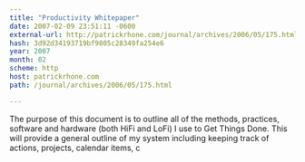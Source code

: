 ```yaml
---
title: "Productivity Whitepaper"
date: 2007-02-09 23:51:11 -0600
external-url: http://patrickrhone.com/journal/archives/2006/05/175.html
hash: 3d92d34193719bf9805c28349fa254e6
year: 2007
month: 02
scheme: http
host: patrickrhone.com
path: /journal/archives/2006/05/175.html

---
```


The purpose of this document is to outline all of the methods, practices, software and hardware (both HiFi and LoFi) I use to Get Things Done. This will provide a general outline of my system including keeping track of actions, projects, calendar items, c
